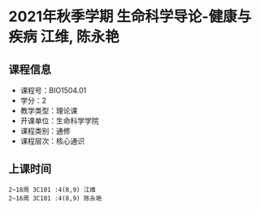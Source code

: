 # 2021年秋季学期 生命科学导论-健康与疾病 江维, 陈永艳






## 课程信息

- 课程号：BIO1504.01
- 学分：2
- 教学类型：理论课
- 开课单位：生命科学学院
- 课程类别：通修
- 课程层次：核心通识

## 上课时间

```
2~18周 3C101 :4(8,9) 江维
2~16周 3C101 :4(8,9) 陈永艳
```

